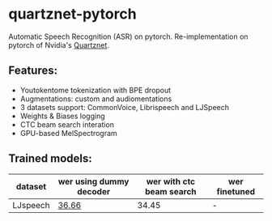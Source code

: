 # quartznet-pytorch
Automatic Speech Recognition (ASR) on pytorch. Re-implementation on pytorch of Nvidia's [Quartznet](https://arxiv.org/abs/1910.10261).

## Features:
 - Youtokentome tokenization with BPE dropout
 - Augmentations: custom and audiomentations
 - 3 datasets support: CommonVoice, Librispeech and LJSpeech
 - Weights & Biases logging
 - CTC beam search interation
 - GPU-based MelSpectrogram

## Trained models:



dataset | wer using dummy decoder | wer with ctc beam search | wer finetuned
--- | --- | --- | ---
LJspeech | [36.66](https://www.dropbox.com/s/9zn1rukf1pgunva/model_36_0.36604105617182675.pth?dl=0) | 34.45 | -
